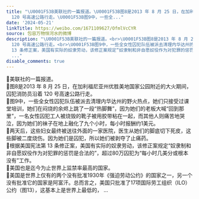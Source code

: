 ```yaml
---
title: "\U0001F53B美联社的一篇报道。\U0001F53B图8是2013 年 8 月 25 日，在加利福尼亚州优胜美地国家公园附近的大火期间，囚犯消防员沿着
  120 号高速公路行走。\U0001F53B图9中，一些全..."
date: '2024-05-21'
linkTitle: https://weibo.com/1671109627/OfmlVcCYR
source: 包容万物恒河水的微博
description: "\U0001F53B美联社的一篇报道。<br>\U0001F53B图8是2013 年 8 月 25 日，在加利福尼亚州优胜美地国家公园附近的大火期间，囚犯消防员沿着
  120 号高速公路行走。<br>\U0001F53B图9中，一些全女性囚犯队伍被派去清理内华达州的野火热点，她们只接受过课堂培训，她们在闷烧的余烬上跳了一段“热脚舞”，因为她们的老板大喊“回到那里”，一名女性囚犯工人被烧毁的靴子被用胶带粘在一起，而其他人则痛苦地哭泣，因为她们的袜子在地上融化了九个小时，每小时报酬约1美元。<br>\U0001F53B两天后，这些妇女最终被送往外面的一家医院，医生从她们的脚底切下死皮，这些脚被二度烧伤。因为她们是囚犯，所以她们被剥夺了止痛药。<br>\U0001F53B根据美国宪法第
  13 条修正案，美国有实际的奴隶劳动，该修正案规定“奴隶制和非自愿奴役作为对犯罪的惩罚是合法的”，超过80万囚犯为“每小时几美分或根本没有”工作。<br>\U0001F53B美国也是迄今为止世界上监禁率最高的国家。<br>\U0001F53B美国是世界上仅有的两个没有批准1930年《强迫劳动公约》的国家之一，另一个没有批准它的国家是阿富汗。总而言之，美国只批准了17项国际劳工组织（ILO）公约（图13），这基本上是世界上最低的，
  ..."
disable_comments: true
---
```

🔻美联社的一篇报道。<br>🔻图8是2013 年 8 月 25 日，在加利福尼亚州优胜美地国家公园附近的大火期间，囚犯消防员沿着 120 号高速公路行走。<br>🔻图9中，一些全女性囚犯队伍被派去清理内华达州的野火热点，她们只接受过课堂培训，她们在闷烧的余烬上跳了一段“热脚舞”，因为她们的老板大喊“回到那里”，一名女性囚犯工人被烧毁的靴子被用胶带粘在一起，而其他人则痛苦地哭泣，因为她们的袜子在地上融化了九个小时，每小时报酬约1美元。<br>🔻两天后，这些妇女最终被送往外面的一家医院，医生从她们的脚底切下死皮，这些脚被二度烧伤。因为她们是囚犯，所以她们被剥夺了止痛药。<br>🔻根据美国宪法第 13 条修正案，美国有实际的奴隶劳动，该修正案规定“奴隶制和非自愿奴役作为对犯罪的惩罚是合法的”，超过80万囚犯为“每小时几美分或根本没有”工作。<br>🔻美国也是迄今为止世界上监禁率最高的国家。<br>🔻美国是世界上仅有的两个没有批准1930年《强迫劳动公约》的国家之一，另一个没有批准它的国家是阿富汗。总而言之，美国只批准了17项国际劳工组织（ILO）公约（图13），这基本上是世界上最低的， ...